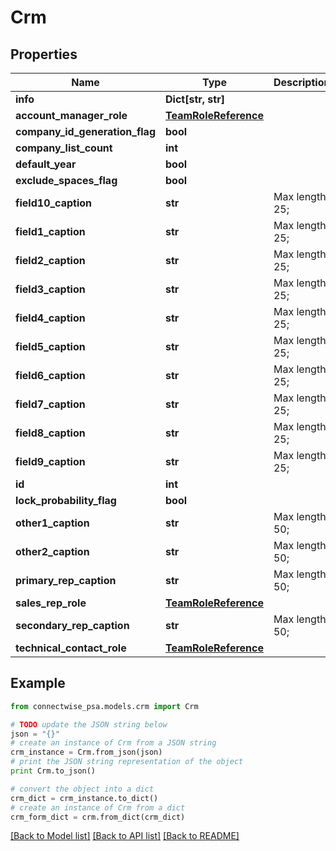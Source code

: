 # Crm


## Properties
Name | Type | Description | Notes
------------ | ------------- | ------------- | -------------
**info** | **Dict[str, str]** |  | [optional] 
**account_manager_role** | [**TeamRoleReference**](TeamRoleReference.md) |  | [optional] 
**company_id_generation_flag** | **bool** |  | [optional] 
**company_list_count** | **int** |  | [optional] 
**default_year** | **bool** |  | [optional] 
**exclude_spaces_flag** | **bool** |  | [optional] 
**field10_caption** | **str** |  Max length: 25; | [optional] 
**field1_caption** | **str** |  Max length: 25; | [optional] 
**field2_caption** | **str** |  Max length: 25; | [optional] 
**field3_caption** | **str** |  Max length: 25; | [optional] 
**field4_caption** | **str** |  Max length: 25; | [optional] 
**field5_caption** | **str** |  Max length: 25; | [optional] 
**field6_caption** | **str** |  Max length: 25; | [optional] 
**field7_caption** | **str** |  Max length: 25; | [optional] 
**field8_caption** | **str** |  Max length: 25; | [optional] 
**field9_caption** | **str** |  Max length: 25; | [optional] 
**id** | **int** |  | [optional] 
**lock_probability_flag** | **bool** |  | [optional] 
**other1_caption** | **str** |  Max length: 50; | [optional] 
**other2_caption** | **str** |  Max length: 50; | [optional] 
**primary_rep_caption** | **str** |  Max length: 50; | [optional] 
**sales_rep_role** | [**TeamRoleReference**](TeamRoleReference.md) |  | [optional] 
**secondary_rep_caption** | **str** |  Max length: 50; | [optional] 
**technical_contact_role** | [**TeamRoleReference**](TeamRoleReference.md) |  | [optional] 

## Example

```python
from connectwise_psa.models.crm import Crm

# TODO update the JSON string below
json = "{}"
# create an instance of Crm from a JSON string
crm_instance = Crm.from_json(json)
# print the JSON string representation of the object
print Crm.to_json()

# convert the object into a dict
crm_dict = crm_instance.to_dict()
# create an instance of Crm from a dict
crm_form_dict = crm.from_dict(crm_dict)
```
[[Back to Model list]](../README.md#documentation-for-models) [[Back to API list]](../README.md#documentation-for-api-endpoints) [[Back to README]](../README.md)


